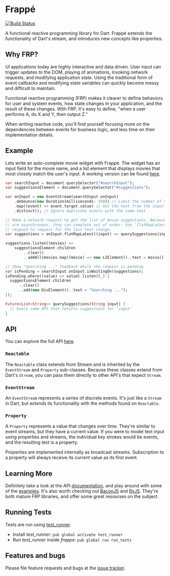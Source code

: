# Frappé

[![Build Status](https://travis-ci.org/danschultz/frappe.svg)](https://travis-ci.org/danschultz/frappe)

A functional reactive programming library for Dart. Frappé extends the functionality of Dart's stream, and introduces new concepts like properties.

## Why FRP?

UI applications today are highly interactive and data driven. User input can trigger updates to the DOM, playing of animations, invoking network requests, and modifying application state. Using the traditional form of event callbacks and modifying state variables can quickly become messy and difficult to maintain.

Functional reactive programming (FRP) makes it clearer to define behaviors for user and system events, how state changes in your application, and the result of these changes. With FRP, it's easy to define, "when a user performs A, do X and Y, then output Z."

When writing reactive code, you'll find yourself focusing more on the dependencies between events for business logic, and less time on their implementation details.

## Example

Lets write an auto-complete movie widget with Frappé. The widget has an input field for the movie name, and a list element that displays movies that most closely match the user's input. A working version can be found [here](http://danschultz.github.io/frappe/examples/auto_complete/).

```dart
var searchInput = document.querySelector("#searchInput");
var suggestionsElement = document.querySelector("#suggestions");

var onInput = new EventStream(searchInput.onInput)
    .debounce(new Duration(milliseconds: 250)) // Limit the number of network requests
    .map((event) => event.target.value) // Get the text from the input field
    .distinct(); // Ignore duplicate events with the same text

// Make a network request to get the list of movie suggestions. Because requests
// are asynchronous, they can complete out of order. Use `flatMapLatest` to only
// respond to request for the last text change.
var suggestions = onInput.flatMapLatest((input) => querySuggestions(input));

suggestions.listen((movies) =>
    suggestionsElement.children
        ..clear()
        ..addAll(movies.map((movie) => new LIElement()..text = movie));

// Show "Searching ..." feedback while the request is pending
var isPending = searchInput.onInput.isWaitingOn(suggestions);
isPending.where((value) => value).listen((_) {
  suggestionsElement.children
      ..clear()
      ..add(new DivElement()..text = "Searching ...");
});

Future<List<String>> querySuggestions(String input) {
  // Query some API that returns suggestions for 'input'
}
```

## API

You can explore the full API [here][documentation].

### `Reactable`

The `Reactable` class extends from Stream and is inherited by the `EventStream` and `Property` sub-classes. Because these classes extend from Dart's `Stream`, you can pass them directly to other API's that expect `Stream`.

### `EventStream`

An `EventStream` represents a series of discrete events. It's just like a `Stream` in Dart, but extends its functionality with the methods found on `Reactable`.

### `Property`

A `Property` represents a value that changes over time. They're similar to event streams, but they have a current value. If you were to model text input using properties and streams, the individual key strokes would be events, and the resulting text is a property.

Properties are implemented internally as broadcast streams. Subscription to a property will always receive its current value as its first event.

## Learning More

Definitely take a look at the API [documentation], and play around with some of the [examples]. It's also worth checking out [BaconJS] and [RxJS]. They're both mature FRP libraries, and offer some great resourses on the subject.

## Running Tests

Tests are run using [test_runner].

* Install *test_runner*: `pub global activate test_runner`
* Run *test_runner* inside *frappe*: `pub global run run_tests`

## Features and bugs

Please file feature requests and bugs at the [issue tracker][tracker].

[documentation]: http://www.dartdocs.org/documentation/frappe/latest
[examples]: https://github.com/danschultz/frappe/tree/master/example
[tracker]: https://github.com/danschultz/frappe/issues
[test_runner]: https://pub.dartlang.org/packages/test_runner
[baconjs]: https://github.com/baconjs/bacon.js
[rxjs]: http://reactive-extensions.github.io/RxJS/
